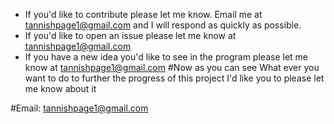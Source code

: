 - If you'd like to contribute please let me know. Email me at tannishpage1@gmail.com and I will respond as quickly as possible.
- If you'd like to open an issue please let me know at tannishpage1@gmail.com
- If you have a new idea you'd like to see in the program please let me know at tannishpage1@gmail.com
#Now as you can see What ever you want to do to further the progress of this project I'd like you to please let me know about it

#Email: tannishpage1@gmail.com
